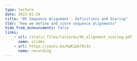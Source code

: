 ```yaml
---
type: lecture
date: 2023-01-24
title: "05 Sequence Alignment - Definitions and Scoring"
tldr: "How we define and score sequence alignments"
hide_from_announcments: false
links: 
    - url: /static_files/lectures/05_alignment_scoring.pdf  
      name: slides
    - url: https://youtu.be/KqK1pk79s3s 
      name: recording
---
```


